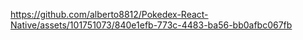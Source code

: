

https://github.com/alberto8812/Pokedex-React-Native/assets/101751073/840e1efb-773c-4483-ba56-bb0afbc067fb

